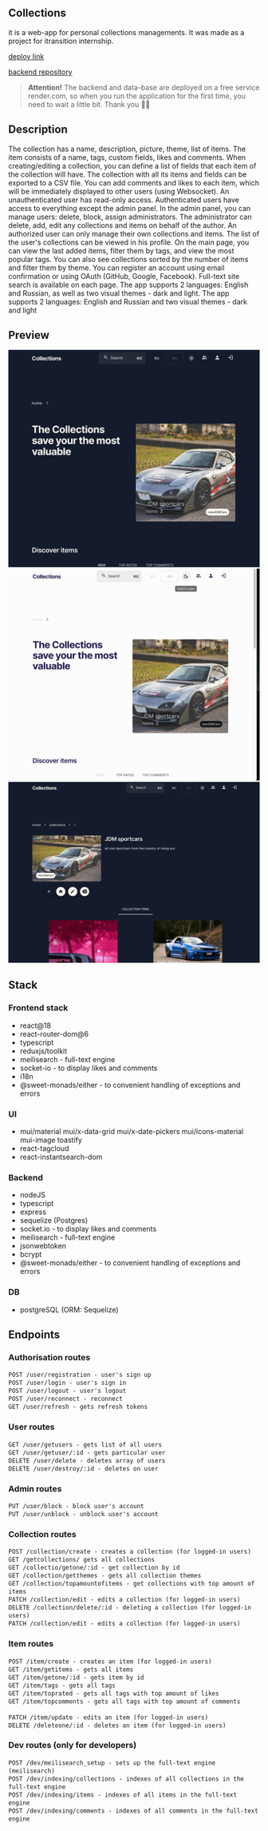 ## Collections

it is a web-app for personal collections managements. It was made as a project for itransition internship.

[deploy link](https://collections-client.onrender.com/)

[backend repository](https://github.com/dmtrack/collections-server)

> **Attention!** The backend and data-base are deployed on a free service render.com, so when you run the application for the first time, you need to wait a little bit. Thank you ✊🏻

## Description

The collection has a name, description, picture, theme, list of items. The item consists of a name, tags, custom fields, likes and comments. When creating/editing a collection, you can define a list of fields that each item of the collection will have. The collection with all its items and fields can be exported to a CSV file. You can add comments and likes to each item, which will be immediately displayed to other users (using Websocket). An unauthenticated user has read-only access. Authenticated users have access to everything except the admin panel. In the admin panel, you can manage users: delete, block, assign administrators. The administrator can delete, add, edit any collections and items on behalf of the author. An authorized user can only manage their own collections and items. The list of the user's collections can be viewed in his profile. On the main page, you can view the last added items, filter them by tags, and view the most popular tags. You can also see collections sorted by the number of items and filter them by theme. You can register an account using email confirmation or using OAuth (GitHub, Google, Facebook). Full-text site search is available on each page. The app supports 2 languages: English and Russian, as well as two visual themes - dark and light. The app supports 2 languages: English and Russian and two visual themes - dark and light

## Preview

![Preview](public/previewNew1.png)
![Preview](public/previewNew2.png)
![Preview](public/previewNew3.png)

## Stack

### Frontend stack

-   react@18
-   react-router-dom@6
-   typescript
-   reduxjs/toolkit
-   meilisearch - full-text engine
-   socket-io - to display likes and comments
-   i18n
-   @sweet-monads/either - to convenient handling of exceptions and errors

### UI

-   mui/material
    mui/x-data-grid
    mui/x-date-pickers
    mui/icons-material
    mui-image
    toastify
-   react-tagcloud
-   react-instantsearch-dom

### Backend

-   nodeJS
-   typescript
-   express
-   sequelize (Postgres)
-   socket.io - to display likes and comments
-   meilisearch - full-text engine
-   jsonwebtoken
-   bcrypt
-   @sweet-monads/either - to convenient handling of exceptions and errors

### DB

-   postgreSQL (ORM: Sequelize)

## Endpoints

### Authorisation routes

    POST /user/registration - user's sign up
    POST /user/login - user's sign in
    POST /user/logout - user's logout
    POST /user/reconnect - reconnect
    GET /user/refresh - gets refresh tokens

### User routes

    GET /user/getusers - gets list of all users
    GET /user/getuser/:id - gets particular user
    DELETE /user/delete - deletes array of users
    DELETE /user/destroy/:id - deletes on user

### Admin routes

    PUT /user/block - block user's account
    PUT /user/unblock - unblock user's account

### Collection routes

    POST /collection/create - creates a collection (for logged-in users)
    GET /getcollections/ gets all collections
    GET /collectio/getone/:id - get collection by id
    GET /collection/getthemes - gets all collection themes
    GET /collection/topamountofitems - get collections with top amount of items
    PATCH /collection/edit - edits a collection (for logged-in users)
    DELETE /collection/delete/:id - deleting a collection (for logged-in users)
    PATCH /collection/edit - edits a collection (for logged-in users)

### Item routes

    POST /item/create - creates an item (for logged-in users)
    GET /item/getitems - gets all items
    GET /item/getone/:id - gets item by id
    GET /item/tags - gets all tags
    GET /item/toprated - gets all tags with top amount of likes
    GET /item/topcomments - gets all tags with top amount of comments

    PATCH /item/update - edits an item (for logged-in users)
    DELETE /deleteone/:id - deletes an item (for logged-in users)

### Dev routes (only for developers)

    POST /dev/meilisearch_setup - sets up the full-text engine (meilisearch)
    POST /dev/indexing/collections - indexes of all collections in the full-text engine
    POST /dev/indexing/items - indexes of all items in the full-text engine
    POST /dev/indexing/comments - indexes of all comments in the full-text engine
